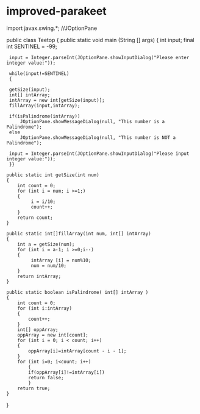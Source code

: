 # improved-parakeet
import javax.swing.*; //JOptionPane

public class Teetop
{
    public static void main (String [] args)
    {
     int input;
     final int SENTINEL = -99;

     input = Integer.parseInt(JOptionPane.showInputDialog("Please enter integer value:"));

     while(input!=SENTINEL)
     {

     getSize(input);
     int[] intArray;
     intArray = new int[getSize(input)];
     fillArray(input,intArray);

     if(isPalindrome(intArray))
         JOptionPane.showMessageDialog(null, "This number is a Palindrome");
     else
         JOptionPane.showMessageDialog(null, "This number is NOT a Palindrome");
     
     input = Integer.parseInt(JOptionPane.showInputDialog("Please input integer value:"));
     }}

    public static int getSize(int num)
    {
        int count = 0;
        for (int i = num; i >=1;)
        {
             i = i/10;
             count++;
        }
        return count;
    }

    public static int[]fillArray(int num, int[] intArray)
    {
        int a = getSize(num);
        for (int i = a-1; i >=0;i--)
        {
             intArray [i] = num%10;
             num = num/10;
        }    
        return intArray;
    }

    public static boolean isPalindrome( int[] intArray )
    {
        int count = 0;
        for (int i:intArray)
        {
            count++;
        }
        int[] oppArray;
        oppArray = new int[count];
        for (int i = 0; i < count; i++)
        {
            oppArray[i]=intArray[count - i - 1];
        }
        for (int i=0; i<count; i++)
            {
            if(oppArray[i]!=intArray[i])
            return false;
            }
        return true;
    }
}


